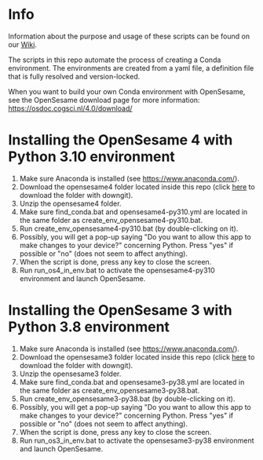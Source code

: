 # Info
Information about the purpose and usage of these scripts can be found on our [Wiki](https://researchwiki.solo.universiteitleiden.nl/xwiki/wiki/researchwiki.solo.universiteitleiden.nl/view/Software/OpenSesame/Tobii%20and%20OpenSesame/).

The scripts in this repo automate the process of creating a Conda environment. The environments are created from a yaml file, a definition file that is fully resolved and version-locked. 

When you want to build your own Conda environment with OpenSesame, see the OpenSesame download page for more information: https://osdoc.cogsci.nl/4.0/download/

# Installing the OpenSesame 4 with Python 3.10 environment
1. Make sure Anaconda is installed (see https://www.anaconda.com/).
1. Download the opensesame4 folder located inside this repo (click [here]([url](https://minhaskamal.github.io/DownGit/#/home?url=https://github.com/solo-fsw/opensesame-tobii-env/tree/main/opensesame4)) to download the folder with downgit).
1. Unzip the opensesame4 folder.
1. Make sure find_conda.bat and opensesame4-py310.yml are located in the same folder as create_env_opensesame4-py310.bat.
1. Run create_env_opensesame4-py310.bat (by double-clicking on it).
1. Possibly, you will get a pop-up saying "Do you want to allow this app to make changes to your device?" concerning Python. Press "yes" if possible or "no" (does not seem to affect anything). 
1. When the script is done, press any key to close the screen.
1. Run run_os4_in_env.bat to activate the opensesame4-py310 environment and launch OpenSesame.

# Installing the OpenSesame 3 with Python 3.8 environment
1. Make sure Anaconda is installed (see https://www.anaconda.com/).
1. Download the opensesame3 folder located inside this repo (click [here]([url](https://minhaskamal.github.io/DownGit/#/home?url=https://github.com/solo-fsw/opensesame-tobii-env/tree/main/opensesame3)) to download the folder with downgit).
1. Unzip the opensesame3 folder.
1. Make sure find_conda.bat and opensesame3-py38.yml are located in the same folder as create_env_opensesame3-py38.bat.
1. Run create_env_opensesame3-py38.bat (by double-clicking on it).
1. Possibly, you will get a pop-up saying "Do you want to allow this app to make changes to your device?" concerning Python. Press "yes" if possible or "no" (does not seem to affect anything). 
1. When the script is done, press any key to close the screen.
1. Run run_os3_in_env.bat to activate the opensesame3-py38 environment and launch OpenSesame.

